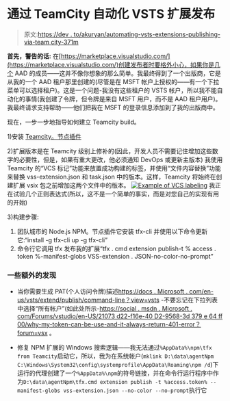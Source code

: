 # 通过 TeamCity 自动化 VSTS 扩展发布

> 原文:[https://dev . to/akuryan/automating-vsts-extensions-publishing-via-team city-371m](https://dev.to/akuryan/automating-vsts-extensions-publishing-via-teamcity-371m)

**首先，警告的话:**
在[https://marketplace.visualstudio.com/](https://marketplace.visualstudio.com/)创建发布者时要格外小心，如果你是几个 AAD 的成员——这并不像你想象的那么简单。我最终得到了一个出版商，它是从我的一个 AAD 租户那里创建的(尽管是在 MSFT 帐户上授权的——有一个下拉菜单可以选择租户)。这是一个问题-我没有这些租户的 VSTS 帐户，所以我不能自动化的事情(我创建了令牌，但令牌是来自 MSFT 用户，而不是 AAD 租户用户)。我最终请求支持帮助——他们把我在 MSFT 的登录信息添加到了我的出版商中。

现在，一步一步地指导如何建立 Teamcity build。

1)安装 [Teamcity。节点插件](https://github.com/jonnyzzz/TeamCity.Node)

2)扩展版本是在 Teamcity 级别上修补的(因此，开发人员不需要记住增加这些数字的必要性，但是，如果有重大更改，他必须通知 DevOps 或更新主版本)
我使用 Teamcity 的“VCS 标记”功能来放置成功构建的标签，并使用“文件内容替换”功能来替换 vss-extension.json 和 task.json 中的版本。这样，Teamcity 将始终在创建扩展 vsix 包之前增加这两个文件中的版本。
[![Example of VCS labeling](../Images/52ca3e0e534628a0f6adba9f4ef1ec36.png)](https://res.cloudinary.com/practicaldev/image/fetch/s--qngPZG6w--/c_limit%2Cf_auto%2Cfl_progressive%2Cq_auto%2Cw_880/https://dobryak.org/wp-content/uploads/2018/04/features-600x305.png) 
我正在试验几个正则表达式(所以，这不是一个简单的事实，而是对您自己的实现有用的开始)

3)构建步骤:

1.  团队城市的 Node.js NPM。节点插件它安装 tfx-cli 并使用以下命令更新它:“install -g tfx-cli up -g tfx-cli”
2.  命令行它调用 tfx 发布我的扩展“tfx . cmd extension publish-t % access . token %-manifest-globs VSS-extension . JSON-no-color-no-prompt”

### 一些额外的发现

*   当你需要生成 PAT(个人访问令牌)描述[https://docs . Microsoft . com/en-us/vsts/extend/publish/command-line？view=vsts](https://docs.microsoft.com/en-us/vsts/extend/publish/command-line?view=vsts) -不要忘记在下拉列表中选择“所有帐户”(如此处所示-[https://social . msdn . Microsoft . com/Forums/vstudio/en-US/21073 d22-f16e-40 D2-9568-3d 379 e 64 ff 00/why-my-token-can-be-use-and-it-always-return-401-error？forum=vsx](https://social.msdn.microsoft.com/Forums/vstudio/en-US/21073d22-f16e-40d2-9568-3d379e64ff00/why-my-token-cannot-be-used-and-it-always-return-401-error?forum=vsx) 。

*   修复 NPM 扩展的 Windows 搜索逻辑——我无法通过`%AppData%\npm\tfx from Teamcity`启动它，所以，我为在系统帐户(`mklink D:\data\agentNpm C:\Windows\System32\config\systemprofile\AppData\Roaming\npm /d`)下运行的代理创建了一个`%AppData%\npm`的符号链接，并在命令行运行程序中作为`D:\data\agentNpm\tfx.cmd extension publish -t %access.token% --manifest-globs vss-extension.json --no-color --no-prompt`执行它